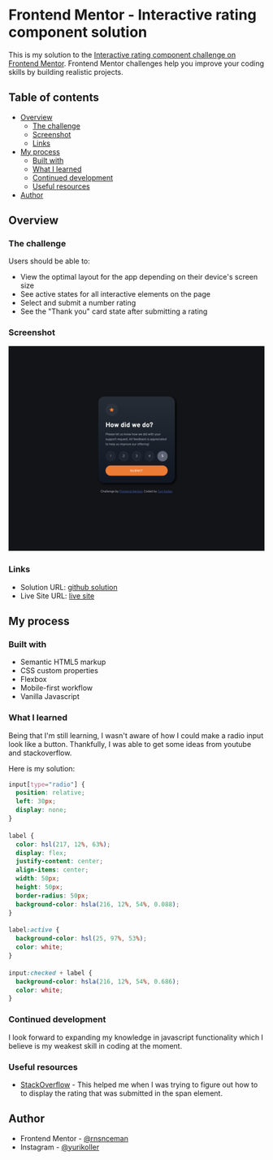 # Frontend Mentor - Interactive rating component solution

This is my solution to the [Interactive rating component challenge on Frontend Mentor](https://www.frontendmentor.io/challenges/interactive-rating-component-koxpeBUmI). Frontend Mentor challenges help you improve your coding skills by building realistic projects.

## Table of contents

- [Overview](#overview)
  - [The challenge](#the-challenge)
  - [Screenshot](#screenshot)
  - [Links](#links)
- [My process](#my-process)
  - [Built with](#built-with)
  - [What I learned](#what-i-learned)
  - [Continued development](#continued-development)
  - [Useful resources](#useful-resources)
- [Author](#author)

## Overview

### The challenge

Users should be able to:

- View the optimal layout for the app depending on their device's screen size
- See active states for all interactive elements on the page
- Select and submit a number rating
- See the "Thank you" card state after submitting a rating

### Screenshot

![](finishedComponent.png)

### Links

- Solution URL: [github solution](https://github.com/rnsnceman/Interactive-Rating-Component.git)
- Live Site URL: [live site](https://rnsnceman.github.io/Interactive-Rating-Component/)

## My process

### Built with

- Semantic HTML5 markup
- CSS custom properties
- Flexbox
- Mobile-first workflow
- Vanilla Javascript

### What I learned

Being that I'm still learning, I wasn't aware of how I could make a radio input look like a button. Thankfully, I was able to get some ideas from youtube and stackoverflow.

Here is my solution:

```css
input[type="radio"] {
  position: relative;
  left: 30px;
  display: none;
}

label {
  color: hsl(217, 12%, 63%);
  display: flex;
  justify-content: center;
  align-items: center;
  width: 50px;
  height: 50px;
  border-radius: 50px;
  background-color: hsla(216, 12%, 54%, 0.088);
}

label:active {
  background-color: hsl(25, 97%, 53%);
  color: white;
}

input:checked + label {
  background-color: hsla(216, 12%, 54%, 0.686);
  color: white;
}
```

### Continued development

I look forward to expanding my knowledge in javascript functionality which I believe is my weakest skill in coding at the moment.

### Useful resources

- [StackOverflow](https://www.stackoverflow.com) - This helped me when I was trying to figure out how to to display the rating that was submitted in the span element.

## Author

- Frontend Mentor - [@rnsnceman](https://www.frontendmentor.io/profile/rnsnceman)
- Instagram - [@yurikoller](https://www.instagram.com/yurikoller)
